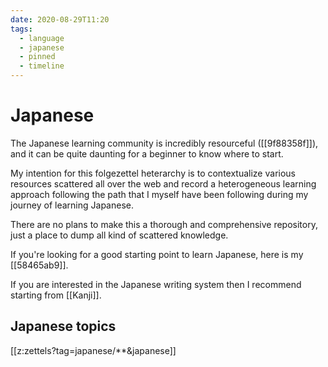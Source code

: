 ```yaml
---
date: 2020-08-29T11:20
tags:
  - language
  - japanese
  - pinned
  - timeline
---
```


# Japanese

The Japanese learning community is incredibly resourceful ([[9f88358f]]), and
it can be quite daunting for a beginner to know where to start.

My intention for this folgezettel heterarchy is to contextualize various
resources scattered all over the web and record a heterogeneous learning
approach following the path that I myself have been following during my journey
of learning Japanese.

There are no plans to make this a thorough and comprehensive repository, just
a place to dump all kind of scattered knowledge.

If you're looking for a good starting point to learn Japanese, here is my
[[58465ab9]].

If you are interested in the Japanese writing system then I recommend starting
from [[Kanji]].

## Japanese topics

[[z:zettels?tag=japanese/**&japanese]]
